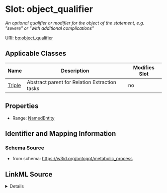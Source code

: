 

# Slot: object_qualifier


_An optional qualifier or modifier for the object of the statement, e.g. "severe" or "with additional complications"_



URI: [bp:object_qualifier](http://w3id.org/ontogpt/metabolic-process-templateobject_qualifier)



<!-- no inheritance hierarchy -->





## Applicable Classes

| Name | Description | Modifies Slot |
| --- | --- | --- |
| [Triple](Triple.md) | Abstract parent for Relation Extraction tasks |  no  |







## Properties

* Range: [NamedEntity](NamedEntity.md)





## Identifier and Mapping Information







### Schema Source


* from schema: https://w3id.org/ontogpt/metabolic_process




## LinkML Source

<details>
```yaml
name: object_qualifier
description: An optional qualifier or modifier for the object of the statement, e.g.
  "severe" or "with additional complications"
from_schema: https://w3id.org/ontogpt/metabolic_process
rank: 1000
alias: object_qualifier
owner: Triple
domain_of:
- Triple
range: NamedEntity

```
</details>
